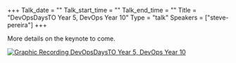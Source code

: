 +++
Talk_date = ""
Talk_start_time = ""
Talk_end_time = ""
Title = "DevOpsDaysTO Year 5, DevOps Year 10"
Type = "talk"
Speakers = ["steve-pereira"]
+++

More details on the keynote to come.

<a href="https://assets.devopsdays.org/events/2018/toronto/DevOpsDaysTO_May30_2018_StevePereira.jpg" target="_blank"><img src="https://assets.devopsdays.org/events/2018/toronto/DevOpsDaysTO_May30_2018_StevePereira_lores.jpg" alt="Graphic Recording DevOpsDaysTO Year 5, DevOps Year 10" /></a>